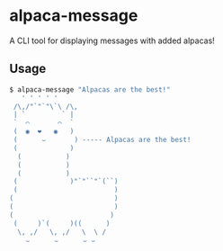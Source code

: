 # alpaca-message

A CLI tool for displaying messages with added alpacas!

## Usage

```sh
$ alpaca-message "Alpacas are the best!"
   ' ' ' ' '
 /\,/"`"`"\`\ /\,
 | `         ` |
 `  ⌒       ⌒  `
 (  ◉  ❤︎   ◉   )
 (      ⌣       ) ----- Alpacas are the best!
 (             )
  (           )
  (           )
  (           )
 (             )"`"``"`(``)
 (                        )
(                         )
(                         )
(                        )
 (     )`(     )((      )
  \, ,/   \, ,/   \  \ /
    ⌣      ⌣      ⌣ ⌣
```
